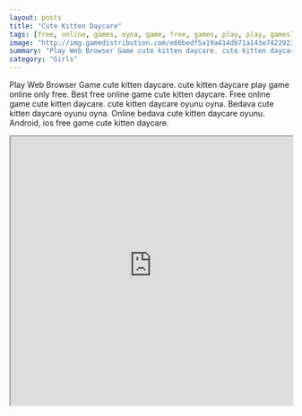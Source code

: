 ```yaml
---
layout: posts
title: "Cute Kitten Daycare"
tags: [free, online, games, oyna, game, free, games, play, play, games]
image: "http://img.gamedistribution.com/e66bedf5a19a414db71a143e74229227.jpg"
summary: "Play Web Browser Game cute kitten daycare. cute kitten daycare play game online only free. Best free online game cute kitten daycare. Free online game cute kitten daycare. cute kitten daycare oyunu oyna. Bedava cute kitten daycare oyunu oyna. Online bedava cute kitten daycare oyunu. Android, ios free game cute kitten daycare."
category: "Girls"
---
```


Play Web Browser Game cute kitten daycare. cute kitten daycare play game online only free. Best free online game cute kitten daycare. Free online game cute kitten daycare. cute kitten daycare oyunu oyna. Bedava cute kitten daycare oyunu oyna. Online bedava cute kitten daycare oyunu. Android, ios free game cute kitten daycare.

<iframe width="100%" height="480px;" src="http://flash.gamedistribution.com?game=e66bedf5a19a414db71a143e74229227"></iframe>